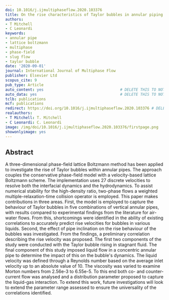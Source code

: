 ```yaml
---
doi: 10.1016/j.ijmultiphaseflow.2020.103376
title: On the rise characteristics of Taylor bubbles in annular piping
authors:
- T Mitchell
- C Leonardi
keywords:
- annular pipe
- lattice boltzmann
- multiphase
- phase-field
- slug flow
- taylor bubble
date: '2020-09-01'
journal: International Journal of Multiphase Flow
publisher: Elsevier Ltd
scopus_cite: 9
pub_type: Article
auto_content: yes                                  # DELETE THIS TO NOT AUTO GENERATE CONTENT
auto_data: yes                                     # DELETE THIS TO NOT AUTO GENERATE METADATA
tclb: publications
mcf: publications
redirect: https://doi.org/10.1016/j.ijmultiphaseflow.2020.103376 # DELETE THIS TO NOT REDIRECT
realauthors:
- T Mitchell: T. Mitchell
- C Leonardi: C. Leonardi
image: /img/doi/10.1016/j.ijmultiphaseflow.2020.103376/firstpage.png
showonlyimage: yes
---
```



## Abstract
A three-dimensional phase-field lattice Boltzmann method has been applied to investigate the rise of Taylor bubbles within annular pipes. The approach couples the conservative phase-field model with a velocity-based lattice Boltzmann scheme. The implementation uses 27 discrete velocities to resolve both the interfacial dynamics and the hydrodynamics. To assist numerical stability for the high-density ratio, two-phase flows a weighted multiple-relaxation-time collision operator is employed. This paper makes contributions in three areas. First, the model is employed to capture the behaviour of Taylor bubbles in five combinations of vertical annular pipes, with results compared to experimental findings from the literature for air-water flows. From this, shortcomings were identified in the ability of existing correlations to accurately predict rise velocities for bubbles in various liquids. Second, the effect of pipe inclination on the rise behaviour of the bubbles was investigated. From the findings, a preliminary correlation describing the rise velocity was proposed. The first two components of the study were conducted with the Taylor bubble rising in stagnant fluid. The final component of this study imposed liquid flow in a concentric annular pipe to determine the impact of this on the bubble's dynamics. The liquid velocity was defined through a Reynolds number based on the average inlet velocity up to an absolute value of 10. The viscosity was varied to examine Morton numbers from 2.56e-3 to 6.55e-5. To this end both co- and counter-current flow was analysed and a distribution parameter proposed to capture the liquid-gas interaction. To extend this work, future investigations will look to extend the parameter range assessed to ensure the universality of the correlations identified.
